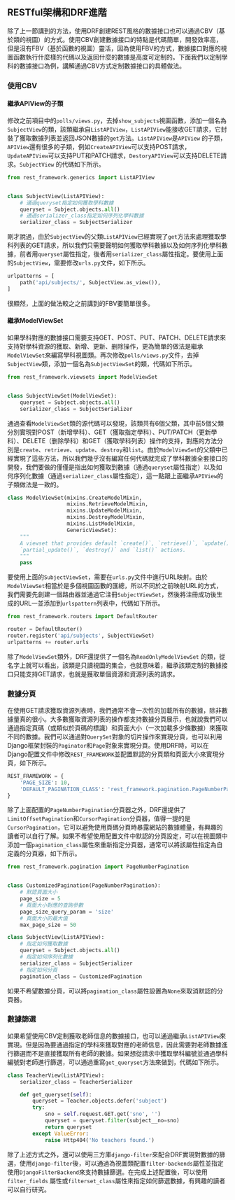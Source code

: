 ## RESTful架構和DRF進階

除了上一節講到的方法，使用DRF創建REST風格的數據接口也可以通過CBV（基於類的視圖）的方式。使用CBV創建數據接口的特點是代碼簡單，開發效率高，但是沒有FBV（基於函數的視圖）靈活，因為使用FBV的方式，數據接口對應的視圖函數執行什麼樣的代碼以及返回什麼的數據是高度可定制的。下面我們以定制學科的數據接口為例，講解通過CBV方式定制數據接口的具體做法。

### 使用CBV

#### 繼承APIView的子類

修改之前項目中的`polls/views.py`，去掉`show_subjects`視圖函數，添加一個名為`SubjectView`的類，該類繼承自`ListAPIView`，`ListAPIView`能接收GET請求，它封裝了獲取數據列表並返回JSON數據的`get`方法。`ListAPIView`是`APIView` 的子類，`APIView`還有很多的子類，例如`CreateAPIView`可以支持POST請求，`UpdateAPIView`可以支持PUT和PATCH請求，`DestoryAPIView`可以支持DELETE請求。`SubjectView` 的代碼如下所示。

```Python
from rest_framework.generics import ListAPIView


class SubjectView(ListAPIView):
    # 通過queryset指定如何獲取學科數據
    queryset = Subject.objects.all()
    # 通過serializer_class指定如何序列化學科數據
    serializer_class = SubjectSerializer
```

剛才說過，由於`SubjectView`的父類`ListAPIView`已經實現了`get`方法來處理獲取學科列表的GET請求，所以我們只需要聲明如何獲取學科數據以及如何序列化學科數據，前者用`queryset`屬性指定，後者用`serializer_class`屬性指定。要使用上面的`SubjectView`，需要修改`urls.py`文件，如下所示。

```Python
urlpatterns = [
    path('api/subjects/', SubjectView.as_view()),   
]
```

很顯然，上面的做法較之之前講到的FBV要簡單很多。

#### 繼承ModelViewSet

如果學科對應的數據接口需要支持GET、POST、PUT、PATCH、DELETE請求來支持對學科資源的獲取、新增、更新、删除操作，更為簡單的做法是繼承`ModelViewSet`來編寫學科視圖類。再次修改`polls/views.py`文件，去掉`SubjectView`類，添加一個名為`SubjectViewSet`的類，代碼如下所示。

```Python
from rest_framework.viewsets import ModelViewSet


class SubjectViewSet(ModelViewSet):
    queryset = Subject.objects.all()
    serializer_class = SubjectSerializer
```

通過查看`ModelViewSet`類的源代碼可以發現，該類共有6個父類，其中前5個父類分別實現對POST（新增學科）、GET（獲取指定學科）、PUT/PATCH（更新學科）、DELETE（删除學科）和GET（獲取學科列表）操作的支持，對應的方法分別是`create`、`retrieve`、`update`、`destroy`和`list`。由於`ModelViewSet`的父類中已經實現了這些方法，所以我們幾乎沒有編寫任何代碼就完成了學科數據全套接口的開發，我們要做的僅僅是指出如何獲取到數據（通過`queryset`屬性指定）以及如何序列化數據（通過`serializer_class`屬性指定），這一點跟上面繼承`APIView`的子類做法是一致的。

```Python
class ModelViewSet(mixins.CreateModelMixin,
                   mixins.RetrieveModelMixin,
                   mixins.UpdateModelMixin,
                   mixins.DestroyModelMixin,
                   mixins.ListModelMixin,
                   GenericViewSet):
    """
    A viewset that provides default `create()`, `retrieve()`, `update()`,
    `partial_update()`, `destroy()` and `list()` actions.
    """
    pass
```

要使用上面的`SubjectViewSet`，需要在`urls.py`文件中進行URL映射。由於`ModelViewSet`相當於是多個視圖函數的匯總，所以不同於之前映射URL的方式，我們需要先創建一個路由器並通過它注冊`SubjectViewSet`，然後將注冊成功後生成的URL一並添加到`urlspattern`列表中，代碼如下所示。

```Python
from rest_framework.routers import DefaultRouter

router = DefaultRouter()
router.register('api/subjects', SubjectViewSet)
urlpatterns += router.urls
```

除了`ModelViewSet`類外，DRF還提供了一個名為`ReadOnlyModelViewSet` 的類，從名字上就可以看出，該類是只讀視圖的集合，也就意味着，繼承該類定制的數據接口只能支持GET請求，也就是獲取單個資源和資源列表的請求。

### 數據分頁

在使用GET請求獲取資源列表時，我們通常不會一次性的加載所有的數據，除非數據量真的很小。大多數獲取資源列表的操作都支持數據分頁展示，也就說我們可以通過指定頁碼（或類似於頁碼的標識）和頁面大小（一次加載多少條數據）來獲取不同的數據。我們可以通過對`QuerySet`對象的切片操作來實現分頁，也可以利用Django框架封裝的`Paginator`和`Page`對象來實現分頁。使用DRF時，可以在Django配置文件中修改`REST_FRAMEWORK`並配置默認的分頁類和頁面大小來實現分頁，如下所示。

```Python
REST_FRAMEWORK = {
    'PAGE_SIZE': 10,
    'DEFAULT_PAGINATION_CLASS': 'rest_framework.pagination.PageNumberPagination'
}
```

除了上面配置的`PageNumberPagination`分頁器之外，DRF還提供了`LimitOffsetPagination`和`CursorPagination`分頁器，值得一提的是`CursorPagination`，它可以避免使用頁碼分頁時暴露網站的數據體量，有興趣的讀者可以自行了解。如果不希望使用配置文件中默認的分頁設定，可以在視圖類中添加一個`pagination_class`屬性來重新指定分頁器，通常可以將該屬性指定為自定義的分頁器，如下所示。

```Python
from rest_framework.pagination import PageNumberPagination


class CustomizedPagination(PageNumberPagination):
    # 默認頁面大小
    page_size = 5
    # 頁面大小對應的查詢參數
    page_size_query_param = 'size'
    # 頁面大小的最大值
    max_page_size = 50
```

```Python
class SubjectView(ListAPIView):
    # 指定如何獲取數據
    queryset = Subject.objects.all()
    # 指定如何序列化數據
    serializer_class = SubjectSerializer
    # 指定如何分頁
    pagination_class = CustomizedPagination
```

如果不希望數據分頁，可以將`pagination_class`屬性設置為`None`來取消默認的分頁器。

### 數據篩選

如果希望使用CBV定制獲取老師信息的數據接口，也可以通過繼承`ListAPIView`來實現。但是因為要通過指定的學科來獲取對應的老師信息，因此需要對老師數據進行篩選而不是直接獲取所有老師的數據。如果想從請求中獲取學科編號並通過學科編號對老師進行篩選，可以通過重寫`get_queryset`方法來做到，代碼如下所示。

```Python
class TeacherView(ListAPIView):
    serializer_class = TeacherSerializer

    def get_queryset(self):
        queryset = Teacher.objects.defer('subject')
        try:
            sno = self.request.GET.get('sno', '')
            queryset = queryset.filter(subject__no=sno)
            return queryset
        except ValueError:
            raise Http404('No teachers found.')
```

除了上述方式之外，還可以使用三方庫`django-filter`來配合DRF實現對數據的篩選，使用`django-filter`後，可以通過為視圖類配置`filter-backends`屬性並指定使用`DjangoFilterBackend`來支持數據篩選。在完成上述配置後，可以使用`filter_fields` 屬性或`filterset_class`屬性來指定如何篩選數據，有興趣的讀者可以自行研究。